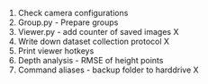 1. Check camera configurations 
2. Group.py - Prepare groups
3. Viewer.py - add counter of saved images X
4. Write down dataset collection protocol X
5. Print viewer hotkeys 
6. Depth analysis - RMSE of height points 
7. Command aliases  - backup folder to harddrive X